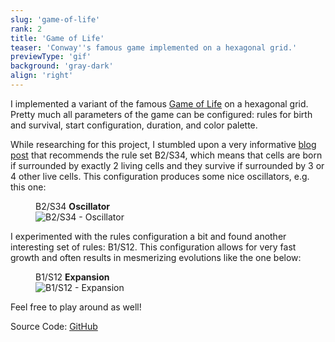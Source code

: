```yaml
---
slug: 'game-of-life'
rank: 2
title: 'Game of Life'
teaser: 'Conway''s famous game implemented on a hexagonal grid.'
previewType: 'gif'
background: 'gray-dark'
align: 'right'
---
```


I implemented a variant of the 
famous <a class="link" href="https://en.wikipedia.org/wiki/Conway's_Game_of_Life">Game of Life</a> on 
a hexagonal grid.
Pretty much all parameters of the game can be configured: rules for birth and survival,
start configuration, duration, and color palette.  

While researching for this project, I stumbled upon a very 
informative <a class="link" href="https://davidsiaw.github.io/blog/2014/11/21/hexlife">blog post</a> that
recommends the rule set <span class="emph">B2/S34</span>, which means that cells are born if surrounded 
by exactly 2 living cells and they survive if surrounded by 3 or 4 other live cells. This configuration 
produces some nice oscillators, e.g. this one:

<figure class="center">
<figcaption>B2/S34 <strong>Oscillator</strong></figcaption>
<img src="portfolio/game-of-life.gif" alt="B2/S34 - Oscillator"/>
</figure>

  
I experimented with the rules configuration a bit and found another interesting 
set of rules: <span class="emph">B1/S12</span>.
This configuration allows for very fast growth and often results in mesmerizing evolutions like the one below:


<figure>
<figcaption>B1/S12 <strong>Expansion</strong></figcaption>
<img src="portfolio/game-of-life/expansion.gif" alt="B1/S12 - Expansion"/>
</figure>

Feel free to play around as well!


<span class="meta">Source Code:</span>
<a href="https://github.com/LenaSchnedlitz/hexagonal-game-of-life" class="link">GitHub
<svg viewBox="0 0 24 24" class="icon icon-inline"><use xlink:href="icons/sprite.svg#link"/></svg></a>

